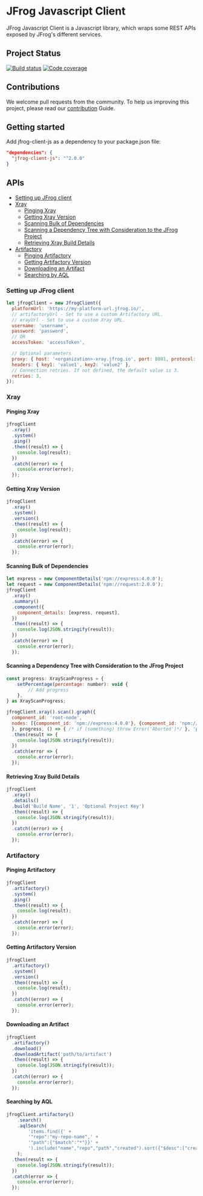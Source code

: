 # JFrog Javascript Client

JFrog Javascript Client is a Javascript library, which wraps some REST APIs exposed by JFrog's different services.

## Project Status

[![Build status](https://github.com/jfrog/jfrog-client-js/workflows/Build/badge.svg)](https://github.com/jfrog/xray-client-js/actions)
[![Code coverage](https://codecov.io/github/jfrog/jfrog-client-js/coverage.svg?branch=master)](https://codecov.io/github/jfrog/jfrog-client-js?branch=master)

## Contributions

We welcome pull requests from the community. To help us improving this project, please read our [contribution](./CONTRIBUTING.md#guidelines) Guide.

## Getting started

Add jfrog-client-js as a dependency to your package.json file:

```json
"dependencies": {
  "jfrog-client-js": "^2.0.0"
}
```

## APIs

- [Setting up JFrog client](#setting-up-jfrog-client)
- [Xray](#xray)
  - [Pinging Xray](#pinging-xray)
  - [Getting Xray Version](#getting-xray-version)
  - [Scanning Bulk of Dependencies](#scanning-bulk-of-dependencies)
  - [Scanning a Dependency Tree with Consideration to the JFrog Project](#scanning-a-dependency-tree-with-consideration-to-the-jfrog-project)
  - [Retrieving Xray Build Details](#retrieving-xray-build-details)
- [Artifactory](#artifactory)
  - [Pinging Artifactory](#pinging-artifactory)
  - [Getting Artifactory Version](#getting-artifactory-version)
  - [Downloading an Artifact](#downloading-an-artifact)
  - [Searching by AQL](#searching-by-aql)

### Setting up JFrog client

```javascript
let jfrogClient = new JfrogClient({
  platformUrl: 'https://my-platform-url.jfrog.io/',
  // artifactoryUrl - Set to use a custom Artifactory URL.
  // xrayUrl - Set to use a custom Xray URL.
  username: 'username',
  password: 'password',
  // OR
  accessToken: 'accessToken',

  // Optional parameters
  proxy: { host: '<organization>-xray.jfrog.io', port: 8081, protocol: 'https' },
  headers: { key1: 'value1', key2: 'value2' },
  // Connection retries. If not defined, the default value is 3.
  retries: 3,
});
```

### Xray

#### Pinging Xray

```javascript
jfrogClient
  .xray()
  .system()
  .ping()
  .then((result) => {
    console.log(result);
  })
  .catch((error) => {
    console.error(error);
  });
```

#### Getting Xray Version

```javascript
jfrogClient
  .xray()
  .system()
  .version()
  .then((result) => {
    console.log(result);
  })
  .catch((error) => {
    console.error(error);
  });
```

#### Scanning Bulk of Dependencies

```javascript
let express = new ComponentDetails('npm://express:4.0.0');
let request = new ComponentDetails('npm://request:2.0.0');
jfrogClient
  .xray()
  .summary()
  .component({
    component_details: [express, request],
  })
  .then((result) => {
    console.log(JSON.stringify(result));
  })
  .catch((error) => {
    console.error(error);
  });
```

#### Scanning a Dependency Tree with Consideration to the JFrog Project

```javascript
const progress: XrayScanProgress = {
    setPercentage(percentage: number): void {
        // Add progress
    },
} as XrayScanProgress;

jfrogClient.xray().scan().graph({
  component_id: 'root-node',
  nodes: [{component_id: 'npm://express:4.0.0'}, {component_id: 'npm://request:2.0.0'}]
  }, progress, () => { /* if (something) throw Error('Aborted')*/ }, 'projectKey')
  .then(result => {
    console.log(JSON.stringify(result));
  })
  .catch(error => {
    console.error(error);
  });
```

#### Retrieving Xray Build Details

```javascript
jfrogClient
  .xray()
  .details()
  .build('Build Name', '1', 'Optional Project Key')
  .then((result) => {
    console.log(JSON.stringify(result));
  })
  .catch((error) => {
    console.error(error);
  });
```

### Artifactory

#### Pinging Artifactory

```javascript
jfrogClient
  .artifactory()
  .system()
  .ping()
  .then((result) => {
    console.log(result);
  })
  .catch((error) => {
    console.error(error);
  });
```

#### Getting Artifactory Version

```javascript
jfrogClient
  .artifactory()
  .system()
  .version()
  .then((result) => {
    console.log(result);
  })
  .catch((error) => {
    console.error(error);
  });
```

#### Downloading an Artifact

```javascript
jfrogClient
  .artifactory()
  .download()
  .downloadArtifact('path/to/artifact')
  .then((result) => {
    console.log(JSON.stringify(result));
  })
  .catch((error) => {
    console.error(error);
  });
```

#### Searching by AQL

```javascript
jfrogClient.artifactory()
    .search()
    .aqlSearch(
        'items.find({' +
        '"repo":"my-repo-name",' +
        '"path":{"$match":"*"}}' +
        ').include("name","repo","path","created").sort({"$desc":["created"]}).limit(10)'
    );
  .then(result => {
    console.log(JSON.stringify(result));
  })
  .catch(error => {
    console.error(error);
  });
```
